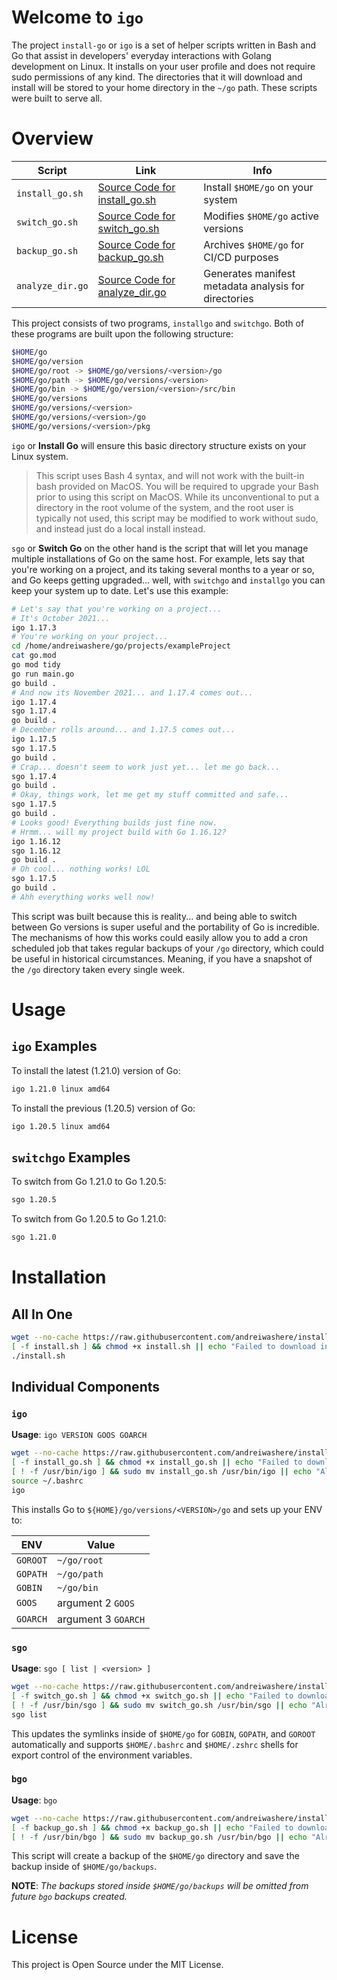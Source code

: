 # Welcome to `igo`

The project `install-go` or `igo` is a set of helper scripts written in Bash and Go that assist in developers' everyday interactions with Golang development on Linux. It installs on your user profile and does not require sudo permissions of any kind. The directories that it will download and install will be stored to your home directory in the `~/go` path. These scripts were built to serve all.

# Overview

| Script | Link | Info |
|--------|------|------|
| `install_go.sh` | [Source Code for install_go.sh](https://raw.githubusercontent.com/andreiwashere/install-go/main/install_go.sh) | Install `$HOME/go` on your system |
| `switch_go.sh` | [Source Code for switch_go.sh](https://raw.githubusercontent.com/andreiwashere/install-go/main/switch_go.sh) | Modifies `$HOME/go` active versions |
| `backup_go.sh` | [Source Code for backup_go.sh](https://raw.githubusercontent.com/andreiwashere/install-go/main/backup_go.sh) | Archives `$HOME/go` for CI/CD purposes |
| `analyze_dir.go` | [Source Code for analyze_dir.go](https://raw.githubusercontent.com/andreiwashere/install-go/main/analyze_dir.go) | Generates manifest metadata analysis for directories |

This project consists of two programs, `installgo` and `switchgo`. Both of these programs are built upon the following structure:

```bash
$HOME/go
$HOME/go/version
$HOME/go/root -> $HOME/go/versions/<version>/go
$HOME/go/path -> $HOME/go/versions/<version>
$HOME/go/bin -> $HOME/go/version/<version>/src/bin
$HOME/go/versions
$HOME/go/versions/<version>
$HOME/go/versions/<version>/go
$HOME/go/versions/<version>/pkg
```

`igo` or **Install Go** will ensure this basic directory structure exists on your Linux system. 

> This script uses Bash 4 syntax, and will not work with the built-in bash provided on MacOS. You will be required to upgrade your Bash prior to using this script on MacOS. While its unconventional to put a directory in the root volume of the system, and the root user is typically not used, this script may be modified to work without sudo, and instead just do a local install instead.

`sgo` or **Switch Go** on the other hand is the script that will let you manage multiple installations of Go on the same host. For example, lets say that you're working on a project, and its taking several months to a year or so, and Go keeps getting upgraded... well, with `switchgo` and `installgo` you can keep your system up to date. Let's use this example: 

```bash
# Let's say that you're working on a project...
# It's October 2021...
igo 1.17.3
# You're working on your project...
cd /home/andreiwashere/go/projects/exampleProject
cat go.mod
go mod tidy
go run main.go
go build .
# And now its November 2021... and 1.17.4 comes out...
igo 1.17.4
sgo 1.17.4
go build .
# December rolls around... and 1.17.5 comes out...
igo 1.17.5
sgo 1.17.5
go build .
# Crap... doesn't seem to work just yet... let me go back...
sgo 1.17.4
go build .
# Okay, things work, let me get my stuff committed and safe...
sgo 1.17.5
go build .
# Looks good! Everything builds just fine now.
# Hrmm... will my project build with Go 1.16.12?
igo 1.16.12
sgo 1.16.12
go build .
# Oh cool... nothing works! LOL
sgo 1.17.5
go build .
# Ahh everything works well now!
```

This script was built because this is reality... and being able to switch between Go versions is super useful and the portability of Go is incredible. The mechanisms of how this works could easily allow you to add a cron scheduled job that takes regular backups of your `/go` directory, which could be useful in historical circumstances. Meaning, if you have a snapshot of the `/go` directory taken every single week.

# Usage

## `igo` Examples

To install the latest (1.21.0) version of Go: 

```bash
igo 1.21.0 linux amd64
```

To install the previous (1.20.5) version of Go: 

```bash
igo 1.20.5 linux amd64
```

## `switchgo` Examples

To switch from Go 1.21.0 to Go 1.20.5:

```bash
sgo 1.20.5
```

To switch from Go 1.20.5 to Go 1.21.0:

 ```bash
sgo 1.21.0
 ```

# Installation 

## All In One

```bash
wget --no-cache https://raw.githubusercontent.com/andreiwashere/install-go/main/install.sh < /dev/null > /dev/null 2>&1
[ -f install.sh ] && chmod +x install.sh || echo "Failed to download install.sh"
./install.sh
```

## Individual Components

### `igo`

**Usage**: `igo VERSION GOOS GOARCH`

```bash
wget --no-cache https://raw.githubusercontent.com/andreiwashere/install-go/main/install_go.sh < /dev/null > /dev/null 2>&1
[ -f install_go.sh ] && chmod +x install_go.sh || echo "Failed to download install_go.sh"
[ ! -f /usr/bin/igo ] && sudo mv install_go.sh /usr/bin/igo || echo "Already installed!"
source ~/.bashrc
igo
```

This installs Go to `${HOME}/go/versions/<VERSION>/go` and sets up your ENV to: 

| ENV | Value | 
|-----|-------|
| `GOROOT` | `~/go/root` |
| `GOPATH` | `~/go/path` |
| `GOBIN` | `~/go/bin` |
| `GOOS` | argument 2 `GOOS` |
| `GOARCH` | argument 3 `GOARCH` |

### `sgo`

**Usage**: `sgo [ list | <version> ]`

```bash
wget --no-cache https://raw.githubusercontent.com/andreiwashere/install-go/main/switch_go.sh < /dev/null > /dev/null 2>&1
[ -f switch_go.sh ] && chmod +x switch_go.sh || echo "Failed to download switch_go.sh"
[ ! -f /usr/bin/sgo ] && sudo mv switch_go.sh /usr/bin/sgo || echo "Already installed!"
sgo list
```

This updates the symlinks inside of `$HOME/go` for `GOBIN`, `GOPATH`, and `GOROOT` automatically and supports `$HOME/.bashrc` and `$HOME/.zshrc` shells for export control of the environment variables.

### `bgo`

**Usage**: `bgo`

```bash
wget --no-cache https://raw.githubusercontent.com/andreiwashere/install-go/main/backup_go.sh < /dev/null > /dev/null 2>&1
[ -f backup_go.sh ] && chmod +x backup_go.sh || echo "Failed to download backup_go.sh"
[ ! -f /usr/bin/bgo ] && sudo mv backup_go.sh /usr/bin/bgo || echo "Already installed!"
```

This script will create a backup of the `$HOME/go` directory and save the backup inside of `$HOME/go/backups`. 

**NOTE**: _The backups stored inside `$HOME/go/backups` will be omitted from future `bgo` backups created._

# License

This project is Open Source under the MIT License.
